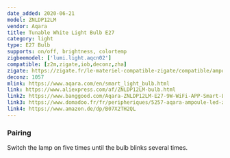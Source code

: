 ```yaml
---
date_added: 2020-06-21
model: ZNLDP12LM
vendor: Aqara
title: Tunable White Light Bulb E27
category: light
type: E27 Bulb
supports: on/off, brightness, colortemp
zigbeemodel: ['lumi.light.aqcn02']
compatible: [z2m,zigate,iob,deconz,zha]
zigate: https://zigate.fr/le-materiel-compatible-zigate/compatible/ampouleaqaraznldp12lm
deconz: 1057
mlink: https://www.aqara.com/en/smart_light_bulb.html
link: https://www.aliexpress.com/af/ZNLDP12LM-bulb.html
link2: https://www.banggood.com/Aqara-ZNLDP12LM-E27-9W-WiFi-APP-Smart-LED-Bulb-Work-with-Apple-HomeKit-Mi-Home-Xiaomi-Ecosystem-Product-p-1382307.html
link3: https://www.domadoo.fr/fr/peripheriques/5257-aqara-ampoule-led-zigbee-aqara-blanc-variable-0192784000144.html
link4: https://www.amazon.de/dp/B07X2TH2QL
---
```

### Pairing
Switch the lamp on five times until the bulb blinks several times.
